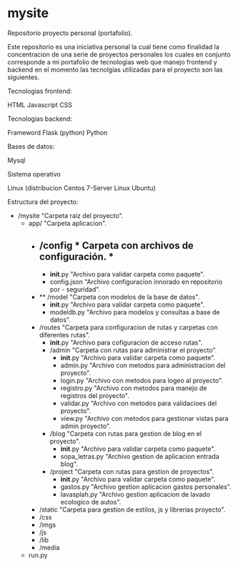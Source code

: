 # mysite

Repositorio proyecto personal (portafolio).

Este repositorio es una iniciativa personal la cual tiene como finalidad la concentracion de una serie de proyectos personales los cuales en conjunto corresponde a mi portafolio de tecnologias web que manejo  frontend y backend en el momento las tecnolgias utilizadas para el proyecto son las siguientes.

Tecnologias frontend:

HTML
Javascript
CSS

Tecnologias backend:

Frameword Flask (python)
Python

Bases de datos:

Mysql

Sistema operativo 

Linux (distribucion Centos 7-Server Linux Ubuntu)

Estructura del proyecto:

* /mysite  "Carpeta raiz del proyecto".  
    * app/                         "Carpeta aplicacion". 
        - ## /config               * Carpeta con archivos de configuración. *
            - __init__.py          "Archivo para validar carpeta como paquete".
            - config.json          "Archivo  configuracion innorado en repositorio por - seguridad".
        - ** /model                   "Carpeta con modelos de la base de datos".
            - __init__.py          "Archivo para validar carpeta como paquete".
            - modeldb.py           "Archivo para modelos y consultas a base de datos".
        - /routes                  "Carpeta para configuracion de rutas y carpetas con diferentes rutas".
            - __init__.py          "Archivo para cofiguracion de acceso rutas".
            - /admin               "Carpeta con rutas para administrar el proyecto".
                - __init__.py     "Archivo para validar carpeta como paquete".
                - admin.py        "Archivo con metodos para administracion del proyecto".
                - login.py        "Archivo con metodos para logeo al proyecto".
                - registro.py     "Archivo con metodos para manejo de registros del proyecto".
                - validar.py      "Archivo con metodos para validacioes del proyecto".
                - view.py         "Archivo con metodos para gestionar vistas para admin proyecto".
            - /blog               "Carpeta con rutas para gestion de blog en el proyecto".
                - __init__.py     "Archivo para validar carpeta como paquete".
                - sopa_letras.py  "Archivo gestion de aplicacion entrada blog".
            - /project             "Carpeta con rutas para gestion de proyectos".
                - __init__.py      "Archivo para validar carpeta como paquete".
                - gastos.py        "Archivo gestion aplicacion gastos personales".
                - lavasplah.py     "Archivo gestion aplicacion de lavado ecologico de autos".
        - /static                  "Carpeta para gestion de estilos, js y librerias proyecto".
        - /css
        - /imgs
        - /js
        - /lib
        - /media 
    * run.py                        
